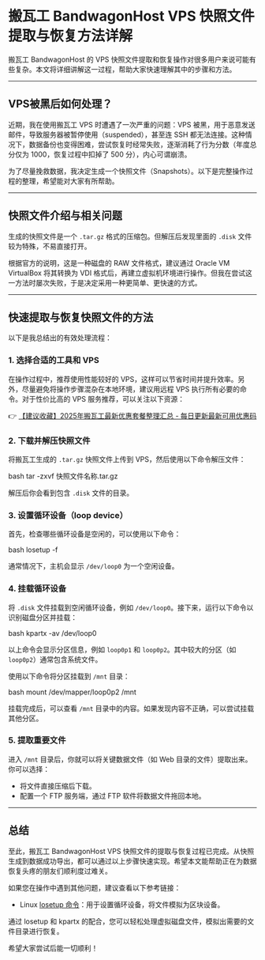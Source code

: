 # 搬瓦工 BandwagonHost VPS 快照文件提取与恢复方法详解

搬瓦工 BandwagonHost 的 VPS 快照文件提取和恢复操作对很多用户来说可能有些复杂。本文将详细讲解这一过程，帮助大家快速理解其中的步骤和方法。

---

## VPS被黑后如何处理？

近期，我在使用搬瓦工 VPS 时遭遇了一次严重的问题：VPS 被黑，用于恶意发送邮件，导致服务器被暂停使用（suspended），甚至连 SSH 都无法连接。这种情况下，数据备份也变得困难，尝试恢复时经常失败，逐渐消耗了行为分数（年度总分仅为 1000，恢复过程中扣掉了 500 分），内心可谓崩溃。

为了尽量挽救数据，我决定生成一个快照文件（Snapshots）。以下是完整操作过程的整理，希望能对大家有所帮助。

---

## 快照文件介绍与相关问题

生成的快照文件是一个 `.tar.gz` 格式的压缩包。但解压后发现里面的 `.disk` 文件较为特殊，不易直接打开。

根据官方的说明，这是一种磁盘的 RAW 文件格式，建议通过 Oracle VM VirtualBox 将其转换为 VDI 格式后，再建立虚拟机环境进行操作。但我在尝试这一方法时屡次失败，于是决定采用一种更简单、更快速的方式。

---

## 快速提取与恢复快照文件的方法

以下是我总结出的有效处理流程：

### 1. 选择合适的工具和 VPS
在操作过程中，推荐使用性能较好的 VPS，这样可以节省时间并提升效率。另外，尽量避免将操作步骤混杂在本地环境，建议用远程 VPS 执行所有必要的命令。对于性价比高的 VPS 服务推荐，可以关注以下资源：

👉 [【建议收藏】2025年搬瓦工最新优惠套餐整理汇总 - 每日更新最新可用优惠码](https://bit.ly/banwagon)

### 2. 下载并解压快照文件
将搬瓦工生成的 `.tar.gz` 快照文件上传到 VPS，然后使用以下命令解压文件：

bash
tar -zxvf 快照文件名称.tar.gz

解压后你会看到包含 `.disk` 文件的目录。

### 3. 设置循环设备（loop device）
首先，检查哪些循环设备是空闲的，可以使用以下命令：

bash
losetup -f

通常情况下，主机会显示 `/dev/loop0` 为一个空闲设备。

### 4. 挂载循环设备
将 `.disk` 文件挂载到空闲循环设备，例如 `/dev/loop0`。接下来，运行以下命令以识别磁盘分区并挂载：

bash
kpartx -av /dev/loop0

以上命令会显示分区信息，例如 `loop0p1` 和 `loop0p2`。其中较大的分区（如 `loop0p2`）通常包含系统文件。

使用以下命令将分区挂载到 `/mnt` 目录：

bash
mount /dev/mapper/loop0p2 /mnt

挂载完成后，可以查看 `/mnt` 目录中的内容。如果发现内容不正确，可以尝试挂载其他分区。

### 5. 提取重要文件
进入 `/mnt` 目录后，你就可以将关键数据文件（如 Web 目录的文件）提取出来。你可以选择：

- 将文件直接压缩后下载。
- 配置一个 FTP 服务端，通过 FTP 软件将数据文件拖回本地。

---

## 总结

至此，搬瓦工 BandwagonHost VPS 快照文件的提取与恢复过程已完成。从快照生成到数据成功导出，都可以通过以上步骤快速实现。希望本文能帮助正在为数据恢复头疼的朋友们顺利度过难关。

如果您在操作中遇到其他问题，建议查看以下参考链接：

- Linux [losetup 命令](https://www.runoob.com/linux/linux-comm-losetup.html)：用于设置循环设备，将文件模拟为区块设备。

通过 losetup 和 kpartx 的配合，您可以轻松处理虚拟磁盘文件，模拟出需要的文件目录进行恢复。

希望大家尝试后能一切顺利！